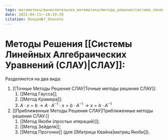 ```yaml
---
tags: математика/вычислительная_математика/методы_решения/система_линейных_алгебраических_уравнений(СЛАУ)
date: 2022-04-11~~18:19:39
citation: Лекция№?_Onenote
---
```

# Методы Решения [[Системы Линейных Алгебраических Уравнений (СЛАУ)|СЛАУ]]:
Разделяются на два вида:
1) [[Точные Методы Решения СЛАУ|Точные методы решения СЛАУ]]:
	1) [[Метод Гаусса]];
	2) [[Метод Крамера]];
	3) $A\cdot x = b\rightarrow A\cdot A^{-1}\cdot x = b\cdot A^{-1} \rightarrow x = b \cdot A^{-1}$ 
2) [[Приближенные Методы Решения СЛАУ|Приближенные методы решения СЛАУ:]]
	1) [[Метод Якоби (простых итераций)]];
	2) [[Метод Зейделя]];
	3) [[Метод Прогонки]] (для [[Матрица Квайна|матриц Якоби]]).

